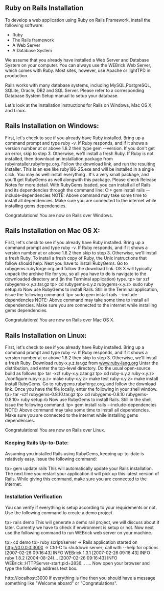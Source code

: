 ## Ruby on Rails Installation

To develop a web application using Ruby on Rails Framework, install the following software:

- Ruby
- The Rails framework
- A Web Server
- A Database System

We assume that you already have installed a Web Server and Database System on your computer. You can always use the WEBrick Web Server, which comes with Ruby. Most sites, however, use Apache or lightTPD in production.

Rails works with many database systems, including MySQL,PostgreSQL, SQLite, Oracle, DB2 and SQL Server. Please refer to a corresponding Database System Setup manual to setup your database.

Let's look at the installation instructions for Rails on Windows, Mac OS X, and Linux.

## Rails Installation on Windows:

First, let's check to see if you already have Ruby installed. Bring up a command prompt and type ruby -v. If Ruby responds, and if it shows a version number at or above 1.8.2 then type gem --version. If you don't get an error, skip to step 3. Otherwise, we'll install a fresh Ruby.
If Ruby is not installed, then download an installation package from rubyinstaller.rubyforge.org. Follow the download link, and run the resulting installer. This is an exe like ruby186-25.exe and will be installed in a single click. You may as well install everything . It's a very small package, and you'll get RubyGems as well alongwith this package. Please check Release Notes for more detail.
With RubyGems loaded, you can install all of Rails and its dependencies through the command line:
C:\> gem install rails --include-dependencies
NOTE: Above command may take some time to install all dependencies. Make sure you are connected to the internet while installing gems dependencies.

Congratulations! You are now on Rails over Windows.

## Rails Installation on Mac OS X:

First, let's check to see if you already have Ruby installed. Bring up a command prompt and type ruby -v. If Ruby responds, and if it shows a version number at or above 1.8.2 then skip to step 3. Otherwise, we'll install a fresh Ruby. To install a fresh copy of Ruby, the Unix instructions that follow should help.
Next you have to install RubyGems. Go to rubygems.rubyforge.org and follow the download link. OS X will typically unpack the archive file for you, so all you have to do is navigate to the downloaded directory and (in the Terminal application) type.
tp> tar xzf rubygems-x.y.z.tar.gz
tp> cd rubygems-x.y.z
rubygems-x.y.z> sudo ruby setup.rb
Now use RubyGems to install Rails. Still in the Terminal application, issue the following command.
tp> sudo gem install rails --include-dependencies
NOTE: Above command may take some time to install all dependencies. Make sure you are connected to the internet while installing gems dependencies.

Congratulations! You are now on Rails over Mac OS X.

## Rails Installation on Linux:

First, let's check to see if you already have Ruby installed. Bring up a command prompt and type ruby -v. If Ruby responds, and if it shows a version number at or above 1.8.2 then skip to step 3. Otherwise, we'll install a fresh Ruby.
Download ruby-x.y.z.tar.gz from www.ruby-lang.org
Untar the distribution, and enter the top-level directory.
Do the usual open-source build as follows
tp> tar -xzf ruby-x.y.z.tar.gz
tp> cd ruby-x.y.z
ruby-x.y.z> ./configure
ruby-x.y.z> make
ruby-x.y.z> make test
ruby-x.y.z> make install
Install RubyGems. Go to rubygems.rubyforge.org, and follow the download link. Once you have the file locally, enter the following in your shell window.
tp> tar -xzf rubygems-0.8.10.tar.gz
tp> cd rubygems-0.8.10
rubygems-0.8.10> ruby setup.rb
Now use RubyGems to install Rails. Still in the shell, issue the following command.
tp> gem install rails --include-dependencies
NOTE: Above command may take some time to install all dependencies. Make sure you are connected to the internet while installing gems dependencies.

Congratulations! You are now on Rails over Linux.

### Keeping Rails Up-to-Date:

Assuming you installed Rails using RubyGems, keeping up-to-date is relatively easy. Issue the following command:

tp> gem update rails
This will automatically update your Rails installation. The next time you restart your application it will pick up this latest version of Rails. While giving this command, make sure you are connected to the internet.

### Installation Verification

You can verify if everything is setup according to your requirements or not. Use the following command to create a demo project.

tp> rails demo
This will generate a demo rail project, we will discuss about it later. Currently we have to check if environment is setup or not. Now next use the following command to run WEBrick web server on your machine.

tp> cd demo
tp> ruby script/server
=> Rails application started on http://0.0.0.0:3000
=> Ctrl-C to shutdown server; call with --help for options
[2007-02-26 09:16:43] INFO WEBrick 1.3.1
[2007-02-26 09:16:43] INFO ruby 1.8.2 (2004-08-24)...
[2007-02-26 09:16:43] INFO WEBrick::HTTPServer-start:pid=2836...
....
Now open your browser and type the following address text box.

http://localhost:3000
If everything is fine then you should have a message something like "Welcome aboard" or "Congratulations".